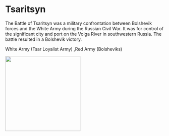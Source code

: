 # Tsaritsyn
The Battle of Tsaritsyn was a military confrontation between Bolshevik
forces and the White Army during the Russian Civil War. It was for
control of the significant city and port on the Volga River in
southwestern Russia. The battle resulted in a Bolshevik victory.

White Army (Tsar Loyalist Army) ,Red Army (Bolsheviks)

<img src="https://cdn.discordapp.com/attachments/474610481668161548/602364746984980484/Red_Army.png" height=238>